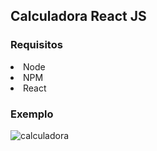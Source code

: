 ## Calculadora React JS

### Requisitos

<li>Node</li>
<li>NPM</li>
<li>React</li>

### Exemplo

![calculadora](https://user-images.githubusercontent.com/20421608/113716679-39f2cc80-96c1-11eb-9e8b-462d50caba8e.PNG)

